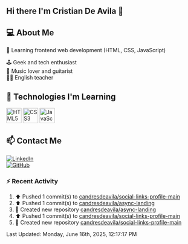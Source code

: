 ## Hi there I'm Cristian De Avila 👋

## 💻 About Me  
🎯 Learning frontend web development (HTML, CSS, JavaScript) 

🕹️ Geek and tech enthusiast   
🎸 Music lover and guitarist  
🧑‍🏫 English teacher  

## 🚀 Technologies I'm Learning  
<p align="left">
  <img src="https://cdn.jsdelivr.net/gh/devicons/devicon/icons/html5/html5-original.svg" alt="HTML5" width="40" height="40"/>
  <img src="https://cdn.jsdelivr.net/gh/devicons/devicon/icons/css3/css3-original.svg" alt="CSS3" width="40" height="40"/>
  <img src="https://cdn.jsdelivr.net/gh/devicons/devicon/icons/javascript/javascript-original.svg" alt="JavaScript" width="40" height="40"/>
</p>

## 📫 Contact Me  
[![LinkedIn](https://img.shields.io/badge/LinkedIn-0077B5?style=for-the-badge&logo=linkedin&logoColor=white)](https://www.linkedin.com/in/cristiandeavilacd/)  
[![GitHub](https://img.shields.io/badge/GitHub-181717?style=for-the-badge&logo=github&logoColor=white)](https://github.com/candresdeavila)  

### :zap: Recent Activity
<!--RECENT_ACTIVITY:start-->
1. ⬆️ Pushed 1 commit(s) to [candresdeavila/social-links-profile-main](https://github.com/candresdeavila/social-links-profile-main)<br>
2. ⬆️ Pushed 1 commit(s) to [candresdeavila/async-landing](https://github.com/candresdeavila/async-landing)<br>
3. 📔 Created new repository [candresdeavila/async-landing](https://github.com/candresdeavila/async-landing)<br>
4. ⬆️ Pushed 1 commit(s) to [candresdeavila/social-links-profile-main](https://github.com/candresdeavila/social-links-profile-main)<br>
5. 📔 Created new repository [candresdeavila/social-links-profile-main](https://github.com/candresdeavila/social-links-profile-main)<br>
<!--RECENT_ACTIVITY:end-->
<!--RECENT_ACTIVITY:last_update-->
Last Updated: Monday, June 16th, 2025, 12:17:17 PM
<!--RECENT_ACTIVITY:last_update_end-->
